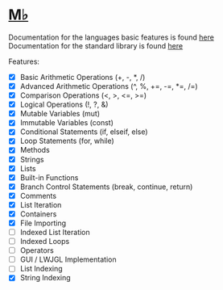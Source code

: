 # <u> M♭ </u>

Documentation for the languages basic features is found [here](./docs/rules.md) <br>
Documentation for the standard library is found [here](./docs/standard.md)

Features:
- [x] Basic Arithmetic Operations (+, -, *, /)
- [x] Advanced Arithmetic Operations (^, %, +=, -=, *=, /=)
- [x] Comparison Operations (<, >, <=, >=)
- [x] Logical Operations (!, ?, &)
- [x] Mutable Variables (mut)
- [x] Immutable Variables (const)
- [x] Conditional Statements (if, elseif, else)
- [x] Loop Statements (for, while)
- [x] Methods
- [x] Strings
- [x] Lists
- [x] Built-in Functions
- [x] Branch Control Statements (break, continue, return)
- [x] Comments
- [x] List Iteration
- [x] Containers
- [x] File Importing
- [ ] Indexed List Iteration
- [ ] Indexed Loops
- [ ] Operators
- [ ] GUI / LWJGL Implementation
- [ ] List Indexing
- [x] String Indexing